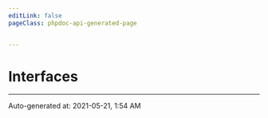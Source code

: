 ```yaml
---
editLink: false
pageClass: phpdoc-api-generated-page


---
```


# Interfaces



--------

<div class="page-edit">
    <div class="last-updated">
        <span class="prefix">Auto-generated at: </span>
        <span class="time">2021-05-21, 1:54 AM</span>
    </div>
</div>


<style src="./.assets/normalization.css" scoped/>
